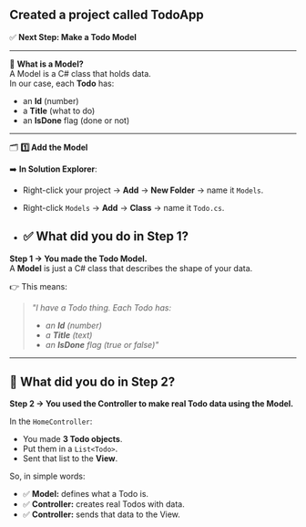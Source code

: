 ﻿## Created a project called  TodoApp

✅ **Next Step: Make a Todo Model**

---

📌 **What is a Model?**  
A Model is a C# class that holds data.  
In our case, each **Todo** has:
- an **Id** (number)
- a **Title** (what to do)
- an **IsDone** flag (done or not)

---

🗂️ **1️⃣ Add the Model**

➡️ **In Solution Explorer**:  
- Right-click your project → **Add** → **New Folder** → name it `Models`.  
- Right-click `Models` → **Add** → **Class** → name it `Todo.cs`.


- ## ✅ What did you do in Step 1?

**Step 1 → You made the Todo Model.**  
A **Model** is just a C# class that describes the shape of your data.

👉 This means:  
> *"I have a Todo thing. Each Todo has:*  
> - *an **Id** (number)*  
> - *a **Title** (text)*  
> - *an **IsDone** flag (true or false)"*

---

## 📌 What did you do in Step 2?

**Step 2 → You used the Controller to make real Todo data using the Model.**

In the `HomeController`:
- You made **3 Todo objects**.
- Put them in a `List<Todo>`.
- Sent that list to the **View**.

So, in simple words:  
- ✅ **Model:** defines what a Todo is.  
- ✅ **Controller:** creates real Todos with data.  
- ✅ **Controller:** sends that data to the View.

